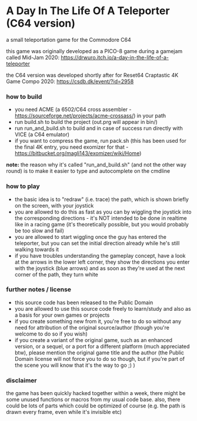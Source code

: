 # A Day In The Life Of A Teleporter (C64 version)
a small teleportation game for the Commodore C64

this game was originally developed as a PICO-8 game during a gamejam called Mid-Jam 2020:
https://drwuro.itch.io/a-day-in-the-life-of-a-teleporter

the C64 version was developed shortly after for Reset64 Craptastic 4K Game Compo 2020:
https://csdb.dk/event/?id=2958

### how to build
- you need ACME (a 6502/C64 cross assembler - https://sourceforge.net/projects/acme-crossass/) in your path
- run build.sh to build the project (out.prg will appear in bin/)
- run run_and_build.sh to build and in case of success run directly with VICE (a C64 emulator)
- if you want to compress the game, run pack.sh (this has been used for the final 4K entry, you need exomizer for that - https://bitbucket.org/magli143/exomizer/wiki/Home)

**note:** the reason why it's called "run_and_build.sh" (and not the other way round) is to make it easier to type and autocomplete on the cmdline

### how to play
 - the basic idea is to "redraw" (i.e. trace) the path, which is shown briefly on the screen, with your joystick
 - you are allowed to do this as fast as you can by wiggling the joystick into the corresponding directions - it's NOT intended to be done in realtime like in a racing game (it's theoretically possible, but you would probably be too slow and fail)
 - you are allowed to start wiggling once the guy has entered the teleporter, but you can set the initial direction already while he's still walking towards it
 - if you have troubles understanding the gameplay concept, have a look at the arrows in the lower left corner, they show the directions you enter with the joystick (blue arrows) and as soon as they're used at the next corner of the path, they turn white

### further notes / license
 - this source code has been released to the Public Domain
 - you are allowed to use this source code freely to learn/study and also as a basis for your own games or projects
 - if you create something new from it, you're free to do so without any need for attribution of the original source/author (though you're welcome to do so if you wish)
 - if you create a variant of the original game, such as an enhanced version, or a sequel, or a port for a different platform (much appreciated btw), please mention the original game title and the author (the Public Domain license will not force you to do so though, but if you're part of the scene you will know that it's the way to go ;) )
 
 ### disclaimer
  the game has been quickly hacked together within a week, there might be some unused functions or macros from my usual code base. also, there could be lots of parts which could be optimized of course (e.g. the path is drawn every frame, even while it's invisible etc)
  
